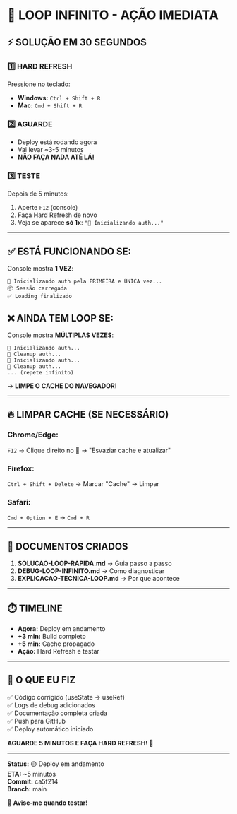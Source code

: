 # 🚨 LOOP INFINITO - AÇÃO IMEDIATA

## ⚡ SOLUÇÃO EM 30 SEGUNDOS

### 1️⃣ HARD REFRESH
Pressione no teclado:
- **Windows:** `Ctrl + Shift + R`
- **Mac:** `Cmd + Shift + R`

### 2️⃣ AGUARDE
- Deploy está rodando agora
- Vai levar ~3-5 minutos
- **NÃO FAÇA NADA ATÉ LÁ!**

### 3️⃣ TESTE
Depois de 5 minutos:
1. Aperte `F12` (console)
2. Faça Hard Refresh de novo
3. Veja se aparece **só 1x**: `"🔄 Inicializando auth..."`

---

## ✅ ESTÁ FUNCIONANDO SE:

Console mostra **1 VEZ**:
```
🔄 Inicializando auth pela PRIMEIRA e ÚNICA vez...
📦 Sessão carregada
✅ Loading finalizado
```

## ❌ AINDA TEM LOOP SE:

Console mostra **MÚLTIPLAS VEZES**:
```
🔄 Inicializando auth...
🧹 Cleanup auth...
🔄 Inicializando auth...
🧹 Cleanup auth...
... (repete infinito)
```

→ **LIMPE O CACHE DO NAVEGADOR!**

---

## 🔥 LIMPAR CACHE (SE NECESSÁRIO)

### Chrome/Edge:
`F12` → Clique direito no 🔄 → "Esvaziar cache e atualizar"

### Firefox:
`Ctrl + Shift + Delete` → Marcar "Cache" → Limpar

### Safari:
`Cmd + Option + E` → `Cmd + R`

---

## 📁 DOCUMENTOS CRIADOS

1. **SOLUCAO-LOOP-RAPIDA.md** → Guia passo a passo
2. **DEBUG-LOOP-INFINITO.md** → Como diagnosticar
3. **EXPLICACAO-TECNICA-LOOP.md** → Por que acontece

---

## ⏱️ TIMELINE

- **Agora:** Deploy em andamento
- **+3 min:** Build completo
- **+5 min:** Cache propagado
- **Ação:** Hard Refresh e testar

---

## 🎯 O QUE EU FIZ

✅ Código corrigido (useState → useRef)  
✅ Logs de debug adicionados  
✅ Documentação completa criada  
✅ Push para GitHub  
✅ Deploy automático iniciado  

**AGUARDE 5 MINUTOS E FAÇA HARD REFRESH!** 🚀

---

**Status:** 🟡 Deploy em andamento  
**ETA:** ~5 minutos  
**Commit:** ca5f214  
**Branch:** main  

🔔 **Avise-me quando testar!**
